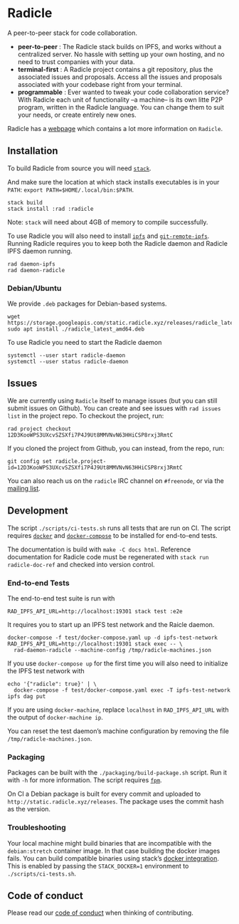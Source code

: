 # Radicle

A peer-to-peer stack for code collaboration.

- **peer-to-peer** : The Radicle stack builds on IPFS, and works without a centralized server. No hassle with setting up your own hosting, and no need to trust companies with your data.
- **terminal-first** : A Radicle project contains a git repository, plus the associated issues and proposals. Access all the issues and proposals associated with your codebase right from your terminal.
- **programmable** : Ever wanted to tweak your code collaboration service? With Radicle each unit of functionality –a machine– is its own litte P2P program, written in the Radicle language. You can change them to suit your needs, or create entirely new ones.


Radicle has a [webpage](http://www.radicle.xyz/) which contains a lot more information on `Radicle`.

## Installation

To build Radicle from source you will need [`stack`][stack].

And make sure the location at which stack installs executables is in your
`PATH`: `export PATH=$HOME/.local/bin:$PATH`.

```
stack build
stack install :rad :radicle
```

Note: `stack` will need about 4GB of memory to compile successfully.

To use Radicle you will also need to install [`ipfs`][ipfs] and
[`git-remote-ipfs`][git-remote-ipfs]. Running Radicle requires you to keep both the
Radicle daemon and Radicle IPFS daemon running.

```
rad daemon-ipfs
rad daemon-radicle
```

[stack]: https://docs.haskellstack.org/en/stable/install_and_upgrade/
[ipfs]: https://docs.ipfs.io/introduction/install/
[git-remote-ipfs]: https://github.com/oscoin/ipfs/tree/master/git-remote-ipfs#install

### Debian/Ubuntu

We provide `.deb` packages for Debian-based systems.

    wget https://storage.googleapis.com/static.radicle.xyz/releases/radicle_latest_amd64.deb
    sudo apt install ./radicle_latest_amd64.deb

To use Radicle you need to start the Radicle daemon

    systemctl --user start radicle-daemon
    systemctl --user status radicle-daemon

## Issues

We are currently using `Radicle` itself to manage issues (but you
can still submit issues on Github). You can create and see issues with `rad issues list`
in the project repo. To checkout the project, run:

```
rad project checkout 12D3KooWPS3UXcvSZSXfi7P4J9Ut8MMVNvN63HHiCSP8rxj3RmtC
```

If you cloned the project from Github, you can instead, from the repo, run:

```
git config set radicle.project-id=12D3KooWPS3UXcvSZSXfi7P4J9Ut8MMVNvN63HHiCSP8rxj3RmtC
```

You can also reach us on the `radicle` IRC channel on `#freenode`, or via the
[mailing list](https://groups.google.com/a/monadic.xyz/forum/#!forum/radicle).


## Development

The script `./scripts/ci-tests.sh` runs all tests that are run on CI. The script
requires [`docker`][docker] and [`docker-compose`][docker-compose] to be
installed for end-to-end tests.

The documentation is build with `make -C docs html`. Reference documentation for
Radicle code must be regenerated with `stack run radicle-doc-ref` and checked
into version control.

### End-to-end Tests

The end-to-end test suite is run with

    RAD_IPFS_API_URL=http://localhost:19301 stack test :e2e

It requires you to start up an IPFS test network and the Raicle daemon.

    docker-compose -f test/docker-compose.yaml up -d ipfs-test-network
    RAD_IPFS_API_URL=http://localhost:19301 stack exec -- \
      rad-daemon-radicle --machine-config /tmp/radicle-machines.json

If you use `docker-compose up` for the first time you will also need to
initialize the IPFS test network with

    echo '{"radicle": true}' | \
      docker-compose -f test/docker-compose.yaml exec -T ipfs-test-network ipfs dag put

If you are using `docker-machine`, replace `localhost` in `RAD_IPFS_API_URL`
with the output of `docker-machine ip`.

You can reset the test daemon’s machine configuration by removing the file
`/tmp/radicle-machines.json`.

### Packaging

Packages can be built with the `./packaging/build-package.sh` script. Run it
with `-h` for more information. The script requires [`fpm`][fpm].

On CI a Debian package is built for every commit and uploaded to
`http://static.radicle.xyz/releases`. The package uses the commit hash as the
version.

[fpm]: https://github.com/jordansissel/fpm

### Troubleshooting

Your local machine might build binaries that are incompatible with the
`debian:stretch` container image. In that case building the docker images fails.
You can build compatible binaries using stack’s [docker
integration][stack-docker-integration]. This is enabled by passing the
`STACK_DOCKER=1` environment to `./scripts/ci-tests.sh`.


[stack-docker-integration]: https://docs.haskellstack.org/en/stable/docker_integration/
[docker]: https://www.docker.com/get-started
[docker-compose]: https://docs.docker.com/compose/install


## Code of conduct

Please read our [code of conduct](code-of-conduct.md) when thinking of contributing.
